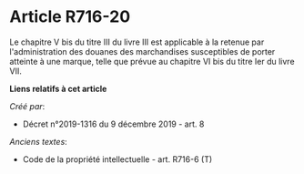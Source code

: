 # Article R716-20

Le chapitre V bis du titre III du livre III est applicable à la retenue par l'administration des douanes des marchandises
susceptibles de porter atteinte à une marque, telle que prévue au chapitre VI bis du titre Ier du livre VII.

**Liens relatifs à cet article**

_Créé par_:

  - Décret n°2019-1316 du 9 décembre 2019 - art. 8

_Anciens textes_:

  - Code de la propriété intellectuelle - art. R716-6 (T)
